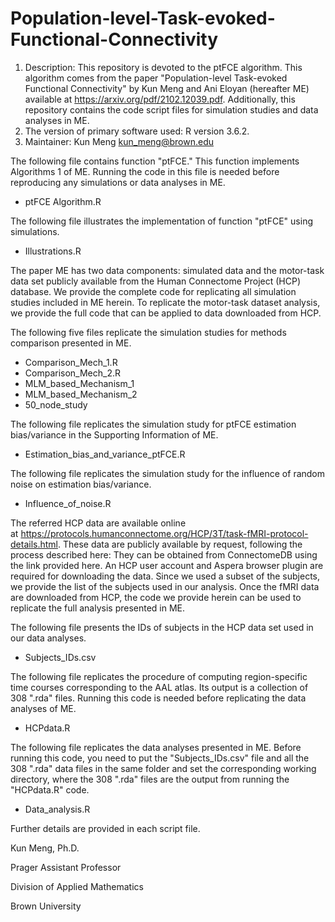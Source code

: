 # Population-level-Task-evoked-Functional-Connectivity

1. Description: This repository is devoted to the ptFCE algorithm. This algorithm comes from the paper "Population-level Task-evoked Functional Connectivity" by Kun Meng and Ani Eloyan (hereafter ME) available at https://arxiv.org/pdf/2102.12039.pdf. Additionally, this repository contains the code script files for simulation studies and data analyses in ME.
2. The version of primary software used: R version 3.6.2.
3. Maintainer: Kun Meng <kun_meng@brown.edu>


The following file contains function "ptFCE." This function implements Algorithms 1 of ME. Running the code in this file is needed before reproducing any simulations or data analyses in ME.
* ptFCE Algorithm.R

The following file illustrates the implementation of function "ptFCE" using simulations.
* Illustrations.R


The paper ME has two data components: simulated data and the motor-task data set publicly available from the Human Connectome Project (HCP) database. We provide the complete code for replicating all simulation studies included in ME herein. To replicate the motor-task dataset analysis, we provide the full code that can be applied to data downloaded from HCP.


The following five files replicate the simulation studies for methods comparison presented in ME.
* Comparison_Mech_1.R
* Comparison_Mech_2.R
* MLM_based_Mechanism_1
* MLM_based_Mechanism_2
* 50_node_study

The following file replicates the simulation study for ptFCE estimation bias/variance in the Supporting Information of ME.
* Estimation_bias_and_variance_ptFCE.R

The following file replicates the simulation study for the influence of random noise on estimation bias/variance.
* Influence_of_noise.R


The referred HCP data are available online at https://protocols.humanconnectome.org/HCP/3T/task-fMRI-protocol-details.html. These data are publicly available by request, following the process described here: They can be obtained from ConnectomeDB using the link provided here. An HCP user account and Aspera browser plugin are required for downloading the data. Since we used a subset of the subjects, we provide the list of the subjects used in our analysis. Once the fMRI data are downloaded from HCP, the code we provide herein can be used to replicate the full analysis presented in ME.


The following file presents the IDs of subjects in the HCP data set used in our data analyses.
* Subjects_IDs.csv

The following file replicates the procedure of computing region-specific time courses corresponding to the AAL atlas. Its output is a collection of 308 ".rda" files. Running this code is needed before replicating the data analyses of ME.
* HCPdata.R

The following file replicates the data analyses presented in ME. Before running this code, you need to put the "Subjects_IDs.csv" file and all the 308 ".rda" data files in the same folder and set the corresponding working directory, where the 308 ".rda" files are the output from running the "HCPdata.R" code.
* Data_analysis.R

Further details are provided in each script file.


Kun Meng, Ph.D.

Prager Assistant Professor

Division of Applied Mathematics

Brown University
